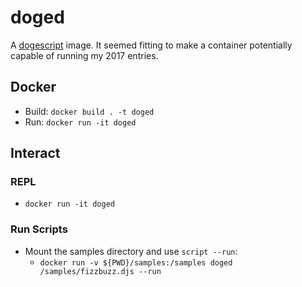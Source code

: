 # doged

A [dogescript](https://dogescript.io/) image. It seemed fitting to make a container potentially capable of running my 2017 entries.

## Docker

* Build: `docker build . -t doged`
* Run: `docker run -it doged`

## Interact

### REPL

* `docker run -it doged`

### Run Scripts

* Mount the samples directory and use `script --run`:
  * `docker run -v ${PWD}/samples:/samples doged /samples/fizzbuzz.djs --run`